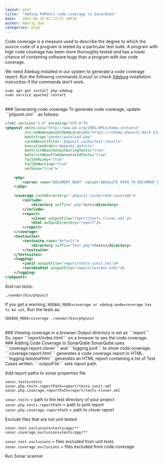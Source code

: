 ```yaml
---
layout: post
title:  "Adding PHPUnit code coverage to SonarQube"
date:   2021-04-19 07:27:57 +0530
author: Neeraj Das
categories: blog
---
```

Code coverage is a measure used to describe the degree to which the source code of a 
program is tested by a particular test suite. A program with high code coverage has 
been more thoroughly tested and has a lower chance of containing software bugs than 
a program with low code coverage.  

We need Xdebug installed in our system to generate a code coverage report. 
Run the following commands (Linux) or check [Xdebug][xdebug-link] installation instruction if the commands don’t work.

```
sudo apt-get install php-xdebug
sudo service apache2 restart
```
<br/>
### Generating code coverage
To generate code coverage, update ```phpunit.xml``` as follows:

```xml
<?xml version="1.0" encoding="UTF-8"?>
<phpunit xmlns:xsi="http://www.w3.org/2001/XMLSchema-instance"
         xsi:noNamespaceSchemaLocation="https://schema.phpunit.de/9.3/phpunit.xsd"
         bootstrap="vendor/autoload.php"
         cacheResultFile=".phpunit.cache/test-results"
         executionOrder="depends,defects"
         beStrictAboutOutputDuringTests="true"
         beStrictAboutTodoAnnotatedTests="true"
         failOnRisky="true"
         failOnWarning="true"
         verbose="true">
         
    <php>
        <server name="DOCUMENT_ROOT" value="ABSOLUTE_PATH_TO_DOCUMENT_ROOT"/>
    </php>
             
    <coverage cacheDirectory=".phpunit.cache/code-coverage">
        <include>
            <directory suffix=".php">src</directory>
        </include>
        <report>
            <clover outputFile="report/tests-clover.xml"/>
            <html outputDirectory="report"/>
        </report>
    </coverage>
    <testsuites>
        <testsuite name="default">
            <directory suffix="Test.php">tests</directory>
        </testsuite>
    </testsuites>
    <logging>
        <junit outputFile="report/tests-junit.xml"/>
        <testdoxHtml outputFile="report/testdox.html"/>
    </logging>
</phpunit>
```

And run tests:

```
./vendor/bin/phpunit
```

If you get a warning: ```XDEBUG_MODE=coverage or xdebug.mode=coverage has to be set```,
Run the tests as:

```
XDEBUG_MODE=coverage ./vendor/bin/phpunit
```
<br/>
### Viewing coverage in a browser
Output directory is set as ```report```. So, open ```report/index.html``` on a browser to see 
the code coverage.  
<br/>
### Adding Code Coverage to SonarQube
SonarQube uses ```coverage.report.clover``` and ```logging.junit``` to show code coverage.  
```coverage.report.html``` generates a code coverage report in HTML.  
```logging.testdoxHtml``` generates an HTML report containing a list of Test Cases written.  
```outputFile``` sets report path.

Add report paths to sonar properties file

```
sonar.tests=tests
sonar.php.tests.reportPath=report/tests-junit.xml
sonar.php.coverage.reportPath=report/tests-clover.xml
```

```sonar.tests``` = path to the test directory of your project  
```sonar.php.tests.reportPath``` = path to junit report  
```sonar.php.coverage.reportPath``` = path to clover report

Exclude files that are not unit tested

```
sonar.test.exclusions=tests/app/**
sonar.coverage.exclusions=tests/app/**
```

```sonar.test.exclusions``` = files excluded from unit tests  
```sonar.coverage.exclusions``` = files excluded from code coverage

Run Sonar scanner

[xdebug-link]: https://xdebug.org/
